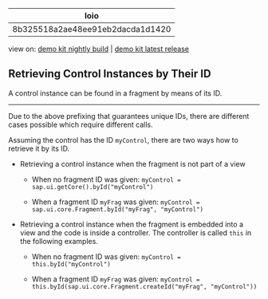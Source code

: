<!-- loio8b325518a2ae48ee91eb2dacda1d1420 -->

| loio |
| -----|
| 8b325518a2ae48ee91eb2dacda1d1420 |

<div id="loio">

view on: [demo kit nightly build](https://sdk.openui5.org/nightly/#/topic/8b325518a2ae48ee91eb2dacda1d1420) | [demo kit latest release](https://sdk.openui5.org/topic/8b325518a2ae48ee91eb2dacda1d1420)</div>

## Retrieving Control Instances by Their ID

A control instance can be found in a fragment by means of its ID.

***

Due to the above prefixing that guarantees unique IDs, there are different cases possible which require different calls.

Assuming the control has the ID `myControl`, there are two ways how to retrieve it by its ID.

-   Retrieving a control instance when the fragment is not part of a view
    -   When no fragment ID was given: `myControl = sap.ui.getCore().byId("myControl")`

    -   When a fragment ID `myFrag` was given: `myControl = sap.ui.core.Fragment.byId("myFrag", "myControl")`


-   Retrieving a control instance when the fragment is embedded into a view and the code is inside a controller. The controller is called `this` in the following examples.

    -   When no fragment ID was given: `myControl = this.byId("myControl")`

    -   When a fragment ID `myFrag` was given: `myControl = this.byId(sap.ui.core.Fragment.createId("myFrag", "myControl"))`



